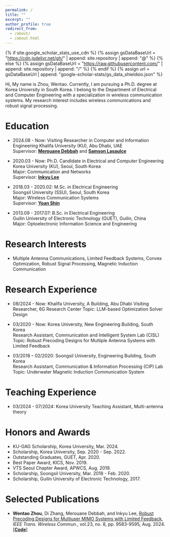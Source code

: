 ```yaml
---
permalink: /
title: ""
excerpt: ""
author_profile: true
redirect_from: 
  - /about/
  - /about.html
---
```


{% if site.google_scholar_stats_use_cdn %}
{% assign gsDataBaseUrl = "https://cdn.jsdelivr.net/gh/" | append: site.repository | append: "@" %}
{% else %}
{% assign gsDataBaseUrl = "https://raw.githubusercontent.com/" | append: site.repository | append: "/" %}
{% endif %}
{% assign url = gsDataBaseUrl | append: "google-scholar-stats/gs_data_shieldsio.json" %}

<span class='anchor' id='about-me'></span>

Hi, My name is Zhou, Wentao. Currently, I am pursuing a Ph.D. degree at Korea University in South Korea. I belong to the Department of Electrical and Computer Engineering with a specialization in wireless communication systems. My research interest includes wireless communications and robust signal processing.


# Education
- 2024.08 - Now: Visiting Researcher in Computer and Information Engineering
  Khalifa University (KU), Abu Dhabi, UAE  
  Supervisor: [**Merouane Debbah**](https://www.ku.ac.ae/college-people/merouane-debbah) and [**Samson Lasaulce**](https://www.ku.ac.ae/college-people/samson-lasaulce)

- 2020.03 - Now: Ph.D. Candidate in Electrical and Computer Engineering  
  Korea University (KU), Seoul, South Korea  
  Major: Communication and Networks  
  Supervisor: [**Inkyu Lee**](http://wireless.korea.ac.kr/page/sub0101.php)
  
- 2018.03 - 2020.02: M.Sc. in Electrical Engineering  
  Soongsil University (SSU), Seoul, South Korea  
  Major: Wireless Communication Systems  
  Supervisor: [**Yoan Shin**](https://ieeexplore.ieee.org/author/37279496500)  
  
- 2013.09 - 2017.07: B.Sc. in Electrical Engineering  
  Guilin University of Electronic Technology (GUET), Guilin, China  
  Major: Optoelectronic Information Science and Engineering
  
  
# Research Interests
- Multiple Antenna Communications, Limited Feedback Systems, Convex Optimization, Robust Signal Processing, Magnetic Induction Communication


# Research Experience
- 08/2024 - Now: Khalifa University, A Building, Abu Dhabi
  Visiting Researcher, 6G Research Center
  Topic: LLM-based Optimization Solver Design

- 03/2020 - Now: Korea University, New Engineering Building, South Korea  
  Research Assistant, Communication and Intelligent System Lab (CISL) 
  Topic: Robust Precoding Designs for Multiple Antenna Systems with Limited Feedback

- 03/2018 – 02/2020: Soongsil University, Engineering Building, South Korea  
  Research Assistant, Communication & Information Processing (CIP) Lab  
  Topic: Underwater Magnetic Induction Communication System

# Teaching Experience
- 03/2024 - 07/2024: Korea University 
  Teaching Assistant, Multi-antenna theory

# Honors and Awards
- KU-GAG Scholarship, Korea University, Mar. 2024.
- Scholarship, Korea University, Sep. 2020 - Sep. 2022.
- Outstanding Graduates, GUET, Apr. 2020.
- Best Paper Award, KICS, Nov. 2019.
- VTS Seoul Chapter Award, APWCS, Aug. 2019.
- Scholarship, Soongsil University, Mar. 2018 - Feb. 2020.
- Scholarship, Guilin University of Electronic Technology, 2017.


# Selected Publications
- **Wentao Zhou**, Di Zhang, Merouane Debbah, and Inkyu Lee, [Robust Precoding Designs for Multiuser MIMO Systems with Limited Feedback](https://ieeexplore.ieee.org/document/10438396), *IEEE Trans. Wireless Commun.*, vol.23, no. 8, pp. 9583-9595, Aug. 2024. [[**Code**]](https://github.com/zhouwt612/MIMO-LF-robust-precoding)
